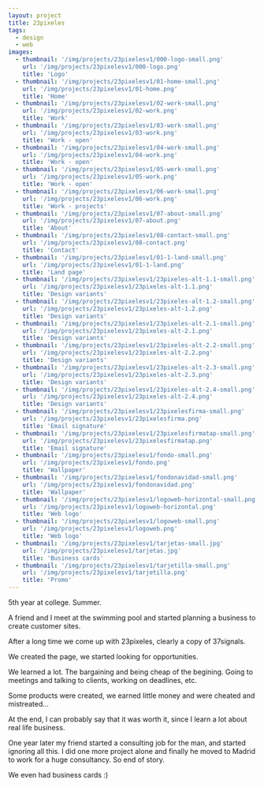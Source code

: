 ```yaml
---
layout: project
title: 23pixeles
tags:
  - design
  - web
images:
  - thumbnail: '/img/projects/23pixelesv1/000-logo-small.png'
    url: '/img/projects/23pixelesv1/000-logo.png'
    title: 'Logo'
  - thumbnail: '/img/projects/23pixelesv1/01-home-small.png'
    url: '/img/projects/23pixelesv1/01-home.png'
    title: 'Home'
  - thumbnail: '/img/projects/23pixelesv1/02-work-small.png'
    url: '/img/projects/23pixelesv1/02-work.png'
    title: 'Work'
  - thumbnail: '/img/projects/23pixelesv1/03-work-small.png'
    url: '/img/projects/23pixelesv1/03-work.png'
    title: 'Work - open'
  - thumbnail: '/img/projects/23pixelesv1/04-work-small.png'
    url: '/img/projects/23pixelesv1/04-work.png'
    title: 'Work - open'
  - thumbnail: '/img/projects/23pixelesv1/05-work-small.png'
    url: '/img/projects/23pixelesv1/05-work.png'
    title: 'Work - open'
  - thumbnail: '/img/projects/23pixelesv1/06-work-small.png'
    url: '/img/projects/23pixelesv1/06-work.png'
    title: 'Work - projects'
  - thumbnail: '/img/projects/23pixelesv1/07-about-small.png'
    url: '/img/projects/23pixelesv1/07-about.png'
    title: 'About'
  - thumbnail: '/img/projects/23pixelesv1/08-contact-small.png'
    url: '/img/projects/23pixelesv1/08-contact.png'
    title: 'Contact'
  - thumbnail: '/img/projects/23pixelesv1/01-1-land-small.png'
    url: '/img/projects/23pixelesv1/01-1-land.png'
    title: 'Land page'
  - thumbnail: '/img/projects/23pixelesv1/23pixeles-alt-1.1-small.png'
    url: '/img/projects/23pixelesv1/23pixeles-alt-1.1.png'
    title: 'Design variants'
  - thumbnail: '/img/projects/23pixelesv1/23pixeles-alt-1.2-small.png'
    url: '/img/projects/23pixelesv1/23pixeles-alt-1.2.png'
    title: 'Design variants'
  - thumbnail: '/img/projects/23pixelesv1/23pixeles-alt-2.1-small.png'
    url: '/img/projects/23pixelesv1/23pixeles-alt-2.1.png'
    title: 'Design variants'
  - thumbnail: '/img/projects/23pixelesv1/23pixeles-alt-2.2-small.png'
    url: '/img/projects/23pixelesv1/23pixeles-alt-2.2.png'
    title: 'Design variants'
  - thumbnail: '/img/projects/23pixelesv1/23pixeles-alt-2.3-small.png'
    url: '/img/projects/23pixelesv1/23pixeles-alt-2.3.png'
    title: 'Design variants'
  - thumbnail: '/img/projects/23pixelesv1/23pixeles-alt-2.4-small.png'
    url: '/img/projects/23pixelesv1/23pixeles-alt-2.4.png'
    title: 'Design variants'
  - thumbnail: '/img/projects/23pixelesv1/23pixelesfirma-small.png'
    url: '/img/projects/23pixelesv1/23pixelesfirma.png'
    title: 'Email signature'
  - thumbnail: '/img/projects/23pixelesv1/23pixelesfirmatap-small.png'
    url: '/img/projects/23pixelesv1/23pixelesfirmatap.png'
    title: 'Email signature'
  - thumbnail: '/img/projects/23pixelesv1/fondo-small.png'
    url: '/img/projects/23pixelesv1/fondo.png'
    title: 'Wallpaper'
  - thumbnail: '/img/projects/23pixelesv1/fondonavidad-small.png'
    url: '/img/projects/23pixelesv1/fondonavidad.png'
    title: 'Wallpaper'
  - thumbnail: '/img/projects/23pixelesv1/logoweb-horizontal-small.png'
    url: '/img/projects/23pixelesv1/logoweb-horizontal.png'
    title: 'Web logo'
  - thumbnail: '/img/projects/23pixelesv1/logoweb-small.png'
    url: '/img/projects/23pixelesv1/logoweb.png'
    title: 'Web logo'
  - thumbnail: '/img/projects/23pixelesv1/tarjetas-small.jpg'
    url: '/img/projects/23pixelesv1/tarjetas.jpg'
    title: 'Business cards'
  - thumbnail: '/img/projects/23pixelesv1/tarjetilla-small.png'
    url: '/img/projects/23pixelesv1/tarjetilla.png'
    title: 'Promo'
---
```


5th year at college. Summer.

A friend and I meet at the swimming pool and started planning a business to
create customer sites.

After a long time we come up with 23pixeles, clearly a copy of 37signals.

We created the page, we started looking for opportunities.

We learned a lot. The bargaining and being cheap of the begining. Going to
meetings and talking to clients, working on deadlines, etc.

Some products were created, we earned little money and were cheated and
mistreated... 

At the end, I can probably say that it was worth it, since
I learn a lot about real life business.

One year later my friend started a consulting job for the man, and started
ignoring all this. I did one more project alone and finally he moved to Madrid
to work for a huge consultancy. So end of story.

We even had business cards :)


